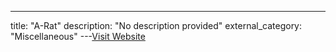 ---
title: "A-Rat"
description: "No description provided"
external_category: "Miscellaneous"
---[Visit Website](https://github.com/Xi4u7/A-Rat)

